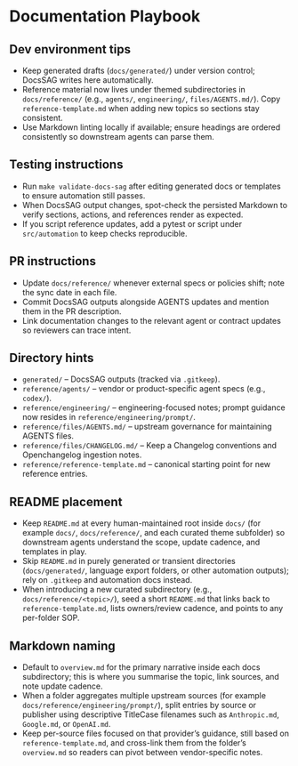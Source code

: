 # Documentation Playbook

## Dev environment tips
- Keep generated drafts (`docs/generated/`) under version control; DocsSAG writes here automatically.
- Reference material now lives under themed subdirectories in `docs/reference/` (e.g., `agents/`, `engineering/`, `files/AGENTS.md/`). Copy `reference-template.md` when adding new topics so sections stay consistent.
- Use Markdown linting locally if available; ensure headings are ordered consistently so downstream agents can parse them.

## Testing instructions
- Run `make validate-docs-sag` after editing generated docs or templates to ensure automation still passes.
- When DocsSAG output changes, spot-check the persisted Markdown to verify sections, actions, and references render as expected.
- If you script reference updates, add a pytest or script under `src/automation` to keep checks reproducible.

## PR instructions
- Update `docs/reference/` whenever external specs or policies shift; note the sync date in each file.
- Commit DocsSAG outputs alongside AGENTS updates and mention them in the PR description.
- Link documentation changes to the relevant agent or contract updates so reviewers can trace intent.

## Directory hints
- `generated/` – DocsSAG outputs (tracked via `.gitkeep`).
- `reference/agents/` – vendor or product-specific agent specs (e.g., `codex/`).
- `reference/engineering/` – engineering-focused notes; prompt guidance now resides in `reference/engineering/prompt/`.
- `reference/files/AGENTS.md/` – upstream governance for maintaining AGENTS files.
- `reference/files/CHANGELOG.md/` – Keep a Changelog conventions and Openchangelog ingestion notes.
- `reference/reference-template.md` – canonical starting point for new reference entries.

## README placement
- Keep `README.md` at every human-maintained root inside `docs/` (for example `docs/`, `docs/reference/`, and each curated theme subfolder) so downstream agents understand the scope, update cadence, and templates in play.
- Skip `README.md` in purely generated or transient directories (`docs/generated/`, language export folders, or other automation outputs); rely on `.gitkeep` and automation docs instead.
- When introducing a new curated subdirectory (e.g., `docs/reference/<topic>/`), seed a short `README.md` that links back to `reference-template.md`, lists owners/review cadence, and points to any per-folder SOP.

## Markdown naming
- Default to `overview.md` for the primary narrative inside each docs subdirectory; this is where you summarise the topic, link sources, and note update cadence.
- When a folder aggregates multiple upstream sources (for example `docs/reference/engineering/prompt/`), split entries by source or publisher using descriptive TitleCase filenames such as `Anthropic.md`, `Google.md`, or `OpenAI.md`.
- Keep per-source files focused on that provider’s guidance, still based on `reference-template.md`, and cross-link them from the folder’s `overview.md` so readers can pivot between vendor-specific notes.
